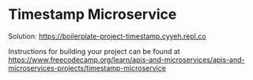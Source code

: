 # Timestamp Microservice

Solution: https://boilerplate-project-timestamp.cyyeh.repl.co

Instructions for building your project can be found at https://www.freecodecamp.org/learn/apis-and-microservices/apis-and-microservices-projects/timestamp-microservice
